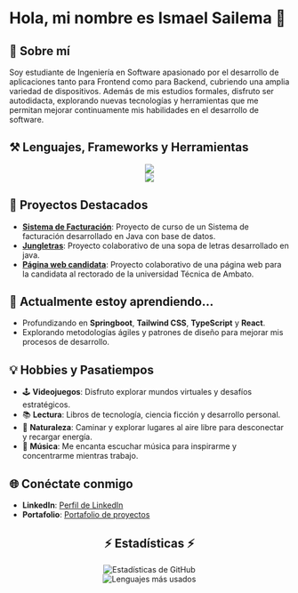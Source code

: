 
# Hola, mi nombre es Ismael Sailema 👋

## 👤 Sobre mí
Soy estudiante de Ingeniería en Software apasionado por el desarrollo de aplicaciones tanto para Frontend como para Backend, cubriendo una amplia variedad de dispositivos. Además de mis estudios formales, disfruto ser autodidacta, explorando nuevas tecnologías y herramientas que me permitan mejorar continuamente mis habilidades en el desarrollo de software.

## ⚒️ Lenguajes, Frameworks y Herramientas
<div align="center">
   <img src="https://skillicons.dev/icons?i=java,javascript,typescript,php,python,cpp,mysql,postgresql,nestjs,html,css" /><br>
   <img src="https://skillicons.dev/icons?i=vscode,react,docker,bootstrap,github,git,notion" />
</div>

## 🎯 Proyectos Destacados
- **[Sistema de Facturación](#)**: Proyecto de curso de un Sistema de facturación desarrollado en Java con base de datos. 
- **[Jungletras](#)**: Proyecto colaborativo de una sopa de letras desarrollado en java. 
- **[Página web candidata](#)**: Proyecto colaborativo de una página web para la candidata al rectorado de la universidad Técnica de Ambato.

## 🌱 Actualmente estoy aprendiendo...
- Profundizando en **Springboot**, **Tailwind CSS**, **TypeScript** y **React**.
- Explorando metodologías ágiles y patrones de diseño para mejorar mis procesos de desarrollo.

## 💡 Hobbies y Pasatiempos
- 🕹️ **Videojuegos**: Disfruto explorar mundos virtuales y desafíos estratégicos.
- 📚 **Lectura**: Libros de tecnología, ciencia ficción y desarrollo personal.
- 🌿 **Naturaleza**: Caminar y explorar lugares al aire libre para desconectar y recargar energía.
- 🎵 **Música**: Me encanta escuchar música para inspirarme y concentrarme mientras trabajo.

## 🌐 Conéctate conmigo
- **LinkedIn**: [Perfil de LinkedIn](https://www.linkedin.com/in/ismael-sailema-a04089287/)
- **Portafolio**: [Portafolio de proyectos](https://ismaelsailema20.github.io/portafolio-personal/)

<h2 align="center">⚡ Estadísticas ⚡</h2>

<div align="center">
   <img src="https://github-readme-stats.vercel.app/api?username=IsmaelSailema20&count_private=true&show_icons=true&theme=radical&rank_icon=github" alt="Estadísticas de GitHub" /><br>
   <img src="https://github-readme-stats.vercel.app/api/top-langs/?username=IsmaelSailema20&count_private=true&show_icons=true&locale=en&layout=compact&line_height=20&title_color=7A7ADB&icon_color=2234AE&text_color=D3D3D3&bg_color=0,000000,130F40" alt="Lenguajes más usados" />
</div>


